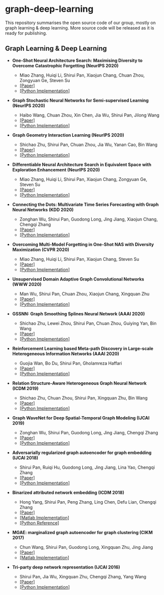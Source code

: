 # graph-deep-learning
This repository summarises the open source code of our group, mostly on graph learning & deep learning. More source code will be released as it is ready for publishing.

## Graph Learning & Deep Learning

- **One-Shot Neural Architecture Search: Maximising Diversity to Overcome Catastrophic Forgetting (NeurIPS 2020)**
  - Miao Zhang, Huiqi Li, Shirui Pan, Xiaojun Chang, Chuan Zhou, Zongyuan Ge, Steven Su
  - [[Paper]](https://shiruipan.github.io/publication/tpami-20-zhang/)
  - [[Python Implementation]](https://github.com/MiaoZhang0525/NSAS_FOR_CVPR)

- **Graph Stochastic Neural Networks for Semi-supervised Learning (NeurIPS 2020)**
  - Haibo Wang, Chuan Zhou, Xin Chen, Jia Wu, Shirui Pan, Jilong Wang
  - [[Paper]](https://shiruipan.github.io/publication/neurips-20-wang/)
  - [[Python Implementation]](https://github.com/GSNN/GSNN)
  
- **Graph Geometry Interaction Learning (NeurIPS 2020)**
  - Shichao Zhu, Shirui Pan, Chuan Zhou, Jia Wu, Yanan Cao, Bin Wang
  - [[Paper]](https://shiruipan.github.io/publication/neurips-20-zhu/)
  - [[Python Implementation]](https://github.com/CheriseZhu/GIL)
  
- **Differentiable Neural Architecture Search in Equivalent Space with Exploration Enhancement (NeurIPS 2020)**
  - Miao Zhang, Huiqi Li, Shirui Pan, Xiaojun Chang, Zongyuan Ge, Steven Su
  - [[Paper]](https://shiruipan.github.io/publication/neurips-20-zhang/)
  - [[Python Implementation]](https://github.com/MiaoZhang0525/EENAS_for_NeurIPS2020)

- **Connecting the Dots: Multivariate Time Series Forecasting with Graph Neural Networks (KDD 2020)**
  - Zonghan Wu, Shirui Pan, Guodong Long, Jing Jiang, Xiaojun Chang, Chengqi Zhang
  - [[Paper]](https://shiruipan.github.io/publication/kdd-2020-wu/)
  - [[Python Implementation]](https://github.com/nnzhan/MTGNN)
  
- **Overcoming Multi-Model Forgetting in One-Shot NAS with Diversity Maximization (CVPR 2020)**
  - Miao Zhang, Huiqi Li, Shirui Pan, Xiaojun Chang, Steven Su
  - [[Paper]](https://shiruipan.github.io/publication/cvpr-2020-zhang/)
  - [[Python Implementation]](https://github.com/MiaoZhang0525/NSAS_FOR_CVPR)
  
- **Unsupervised Domain Adaptive Graph Convolutional Networks (WWW 2020)**
  - Man Wu, Shirui Pan, Chuan Zhou, Xiaojun Chang, Xingquan Zhu
  - [[Paper]](https://shiruipan.github.io/publication/www-2020-wu/)
  - [[Python Implementation]](https://github.com/mandy976/UDAGCN) 
  
- **GSSNN: Graph Smoothing Splines Neural Network (AAAI 2020)**
  - Shichao Zhu, Lewei Zhou, Shirui Pan, Chuan Zhou, Guiying Yan, Bin Wang 
  - [[Paper]](https://shiruipan.github.io/publication/aaai-2020-zhu)
  - [[Python Implementation]](https://github.com/CheriseZhu/GSSNN)
  
  
- **Reinforcement Learning based Meta-path Discovery in Large-scale Heterogeneous Information Networks (AAAI 2020)**
  - Guojia Wan, Bo Du, Shirui Pan, Gholamreza Haffari
  - [[Paper]](https://shiruipan.github.io/publication/aaai-2020-wan/)
  - [[Python Implementation]](https://github.com/mxz12119/MPDRL)
  

- **Relation Structure-Aware Heterogeneous Graph Neural Network (ICDM 2019)**
  - Shichao Zhu, Chuan Zhou, Shirui Pan, Xingquan Zhu, Bin Wang
  - [[Paper]](https://shiruipan.github.io/publication/icdm-19-zhu/)
  - [[Python Implementation]](https://github.com/CheriseZhu/RSHN)
  
  
- **Graph WaveNet for Deep Spatial-Temporal Graph Modeling (IJCAI 2019)**
  - Zonghan Wu, Shirui Pan, Guodong Long, Jing Jiang, Chengqi Zhang
  - [[Paper]](https://shiruipan.github.io/publication/ijcai-2019-wu/)
  - [[Python Implementation]](https://github.com/nnzhan/Graph-WaveNet)  
  
  
- **Adversarially regularized graph autoencoder for graph embedding (IJCAI 2018)**
  - Shirui Pan, Ruiqi Hu, Guodong Long, Jing Jiang, Lina Yao, Chengqi Zhang
  - [[Paper]](https://shiruipan.github.io/publication/pan-adversarially-2018/)
  - [[Python Implementation]](https://github.com/Ruiqi-Hu/ARGA) 
  
- **Binarized attributed network embedding (ICDM 2018)**
  - Hong Yang, Shirui Pan, Peng Zhang, Ling Chen, Defu Lian, Chengqi Zhang
  - [[Paper]](https://shiruipan.github.io/publication/yang-binarized-2018/)
  - [[Matlab Implementation]](https://github.com/shiruipan/BANE) 
  - [[Python Reference]](https://github.com/benedekrozemberczki/BANE) 

- **MGAE: marginalized graph autoencoder for graph clustering (CIKM 2017)**
  - Chun Wang, Shirui Pan, Guodong Long, Xingquan Zhu, Jing Jiang
  - [[Paper]](https://shiruipan.github.io/publication/wang-mgae-2017/)
  - [[Matlab Implementation]](https://github.com/FakeTibbers/MGAE) 

- **Tri-party deep network representation (IJCAI 2016)**
  - Shirui Pan, Jia Wu, Xingquan Zhu, Chengqi Zhang, Yang Wang
  - [[Paper]](https://shiruipan.github.io/publication/pan-tri-party-2016/)
  - [[Python Implementation]](https://github.com/shiruipan/TriDNR) 

  
  
  
  
  
  
  

  
  

